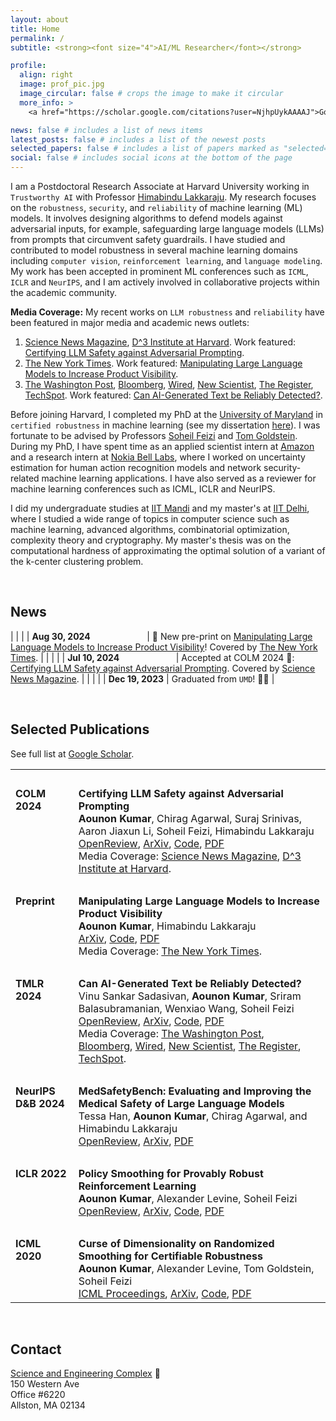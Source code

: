 ```yaml
---
layout: about
title: Home
permalink: /
subtitle: <strong><font size="4">AI/ML Researcher</font></strong>

profile:
  align: right
  image: prof_pic.jpg
  image_circular: false # crops the image to make it circular
  more_info: >
    <a href="https://scholar.google.com/citations?user=NjhpUykAAAAJ">Google Scholar</a>, <a href="https://github.com/aounon">GitHub</a>, <a href="https://www.linkedin.com/in/aounon-kumar/">LinkedIn</a>

news: false # includes a list of news items
latest_posts: false # includes a list of the newest posts
selected_papers: false # includes a list of papers marked as "selected={true}"
social: false # includes social icons at the bottom of the page
---
```


I am a Postdoctoral Research Associate at Harvard University working in `Trustworthy AI` with Professor [Himabindu Lakkaraju](https://himalakkaraju.github.io/). My research focuses on the `robustness`, `security`, and `reliability` of machine learning (ML) models. It involves designing algorithms to defend models against adversarial inputs, for example, safeguarding large language models (LLMs) from prompts that circumvent safety guardrails. I have studied and contributed to model robustness in several machine learning domains including `computer vision`, `reinforcement learning`, and `language modeling`. My work has been accepted in prominent ML conferences such as `ICML`, `ICLR` and `NeurIPS`, and I am actively involved in collaborative projects within the academic community.

**Media Coverage:** My recent works on `LLM robustness` and `reliability` have been featured in major media and academic news outlets:
  1. [Science News Magazine](https://www.sciencenews.org/article/generative-ai-chatbots-chatgpt-safety-concerns?trk=feed_main-feed-card_feed-article-content), [D^3 Institute at Harvard](https://d3.harvard.edu/certifying-llm-safety-against-adversarial-prompting/). Work featured: [Certifying LLM Safety against Adversarial Prompting](https://openreview.net/forum?id=9Ik05cycLq).
  2. [The New York Times](https://www.nytimes.com/2024/08/30/technology/ai-chatbot-chatgpt-manipulation.html). Work featured: [Manipulating Large Language Models to Increase Product Visibility](https://arxiv.org/abs/2404.07981).
  3. [The Washington Post](https://www.washingtonpost.com/technology/2023/06/02/turnitin-ai-cheating-detector-accuracy/), [Bloomberg](https://www.bloomberg.com/news/newsletters/2023-11-06/biden-ai-executive-order-shows-urgency-of-deepfakes), [Wired](https://www.wired.com/story/ai-detection-chat-gpt-college-students/), [New Scientist](https://www.newscientist.com/article/2366824-reliably-detecting-ai-generated-text-is-mathematically-impossible/), [The Register](https://www.theregister.com/2023/03/21/detecting_ai_generated_text/), [TechSpot](https://www.techspot.com/news/98031-reliable-detection-ai-generated-text-impossible-new-study.html). Work featured: [Can AI-Generated Text be Reliably Detected?](https://arxiv.org/abs/2303.11156).

Before joining Harvard, I completed my PhD at the [University of Maryland](https://www.cs.umd.edu) in `certified robustness` in machine learning (see my dissertation [here](https://drum.lib.umd.edu/items/f4ad78d5-f6a8-47cf-bdca-358410186a96)). I was fortunate to be advised by Professors [Soheil Feizi](https://www.cs.umd.edu/~sfeizi/) and [Tom Goldstein](https://www.cs.umd.edu/~tomg/). During my PhD, I have spent time as an applied scientist intern at [Amazon](https://www.amazon.science/) and a research intern at [Nokia Bell Labs](https://www.bell-labs.com/), where I worked on uncertainty estimation for human action recognition models and network security-related machine learning applications. I have also served as a reviewer for machine learning conferences such as ICML, ICLR and NeurIPS.

I did my undergraduate studies at [IIT Mandi](https://iitmandi.ac.in/) and my master's at [IIT Delhi](https://home.iitd.ac.in/), where I studied a wide range of topics in computer science such as machine learning, advanced algorithms, combinatorial optimization, complexity theory and cryptography. My master's thesis was on the computational hardness of approximating the optimal solution of a variant of the k-center clustering problem.

<br>

## News

| | |
| **Aug 30, 2024** &nbsp; &nbsp; &nbsp; &nbsp; &nbsp; &nbsp; &nbsp; &nbsp; &nbsp; &nbsp; &nbsp; | :page_facing_up: New pre-print on [Manipulating Large Language Models to Increase Product Visibility](https://arxiv.org/abs/2404.07981)! Covered by [The New York Times](https://www.nytimes.com/2024/08/30/technology/ai-chatbot-chatgpt-manipulation.html). |
|  |  |
| **Jul 10, 2024** &nbsp; &nbsp; &nbsp; &nbsp; &nbsp; &nbsp; &nbsp; &nbsp; &nbsp; &nbsp; &nbsp; | Accepted at COLM 2024 :llama:: [Certifying LLM Safety against Adversarial Prompting](https://openreview.net/forum?id=9Ik05cycLq). Covered by [Science News Magazine](https://www.sciencenews.org/article/generative-ai-chatbots-chatgpt-safety-concerns?trk=feed_main-feed-card_feed-article-content). |
|  |  |
| **Dec 19, 2023** | Graduated from `UMD`! :man_student: |

<!-- table>
  <tr><td><br></td><td><br></td></tr>
  <tr>
    <td valign="top" width="20%"><strong>Feb 12, 2024</strong></td>
    <td> New pre-print on <a href="https://arxiv.org/abs/2309.02705">Certifying LLM Safety against Adversarial Prompting</a>. Covered by <a href="https://www.sciencenews.org/article/generative-ai-chatbots-chatgpt-safety-concerns?trk=feed_main-feed-card_feed-article-content">Science News Magazine</a>.
    </td>
  </tr>
  <tr><td><br></td><td><br></td></tr>
  <tr>
    <td valign="top" width="20%"><strong>Dec 19, 2023</strong></td>
    <td>Graduated from `UMD`! :man_student:</td>
  </tr>
  <tr><td><br></td><td><br></td></tr>
  <tr>
    <td valign="top" width="20%"><strong>Oct 05, 2023</strong></td>
    <td>Started as a Research Associate at `Harvard University`.</td>
  </tr>
</table -->

<br>

## Selected Publications
See full list at [Google Scholar](https://scholar.google.com/citations?user=NjhpUykAAAAJ).

<table>
  <tr><td><br></td><td><br></td></tr>
  <tr>
    <td valign="top" width="20%"><strong>COLM 2024</strong></td>
    <td><strong>Certifying LLM Safety against Adversarial Prompting</strong><br>
        <b>Aounon Kumar</b>, Chirag Agarwal, Suraj Srinivas, Aaron Jiaxun Li, Soheil Feizi, Himabindu Lakkaraju<br>
        <a href="https://openreview.net/forum?id=9Ik05cycLq">OpenReview</a>, <a href="https://arxiv.org/abs/2309.02705">ArXiv</a>, <a href="https://github.com/aounon/certified-llm-safety">Code</a>, <a href="https://arxiv.org/pdf/2309.02705.pdf">PDF</a><br>
        Media Coverage: <a href="https://www.sciencenews.org/article/generative-ai-chatbots-chatgpt-safety-concerns?trk=feed_main-feed-card_feed-article-content">Science News Magazine</a>, <a href="https://d3.harvard.edu/certifying-llm-safety-against-adversarial-prompting/">D^3 Institute at Harvard</a>.
    </td>
  </tr>
  <tr><td><br></td><td><br></td></tr>
  <tr>
    <td valign="top" width="20%"><strong>Preprint</strong></td>
    <td><strong>Manipulating Large Language Models to Increase Product Visibility</strong><br>
        <b>Aounon Kumar</b>, Himabindu Lakkaraju<br>
        <a href="https://arxiv.org/abs/2404.07981">ArXiv</a>, <a href="https://github.com/aounon/llm-rank-optimizer">Code</a>, <a href="https://arxiv.org/pdf/2404.07981">PDF</a><br>
        Media Coverage: <a href="https://www.nytimes.com/2024/08/30/technology/ai-chatbot-chatgpt-manipulation.html">The New York Times</a>.
    </td>
  </tr>
  <tr><td><br></td><td><br></td></tr>
  <tr>
    <td valign="top" width="20%"><strong>TMLR 2024</strong></td>
    <td><strong>Can AI-Generated Text be Reliably Detected?</strong><br>
        Vinu Sankar Sadasivan, <b>Aounon Kumar</b>, Sriram Balasubramanian, Wenxiao Wang, Soheil Feizi<br>
        <a href="https://openreview.net/forum?id=OOgsAZdFOt">OpenReview</a>, <a href="https://arxiv.org/abs/2303.11156">ArXiv</a>, <a href="https://github.com/vinusankars/Reliability-of-AI-text-detectors">Code</a>, <a href="https://arxiv.org/pdf/2303.11156.pdf">PDF</a><br>
        Media Coverage: <a href="https://www.washingtonpost.com/technology/2023/06/02/turnitin-ai-cheating-detector-accuracy/">The Washington Post</a>, <a href="https://www.bloomberg.com/news/newsletters/2023-11-06/biden-ai-executive-order-shows-urgency-of-deepfakes">Bloomberg</a>, <a href="https://www.wired.com/story/ai-detection-chat-gpt-college-students/">Wired</a>, <a href="https://www.newscientist.com/article/2366824-reliably-detecting-ai-generated-text-is-mathematically-impossible/">New Scientist</a>, <a href="https://www.theregister.com/2023/03/21/detecting_ai_generated_text/">The Register</a>, <a href="https://www.techspot.com/news/98031-reliable-detection-ai-generated-text-impossible-new-study.html">TechSpot</a>.
    </td>
  </tr>
  <tr><td><br></td><td><br></td></tr>
  <tr>
    <td valign="top" width="20%"><strong>NeurIPS<br>D&B 2024</strong></td>
    <td><strong>MedSafetyBench: Evaluating and Improving the Medical Safety of Large Language Models</strong><br>
        Tessa Han, <b>Aounon Kumar</b>, Chirag Agarwal, and Himabindu Lakkaraju<br>
        <a href="https://openreview.net/forum?id=cFyagd2Yh4">OpenReview</a>, <a href="https://arxiv.org/abs/2403.03744">ArXiv</a>, <a href="https://arxiv.org/pdf/2403.03744.pdf">PDF</a>
    </td>
  </tr>
  <tr><td><br></td><td><br></td></tr>
  <tr>
    <td valign="top" width="20%"><strong>ICLR 2022</strong></td>
    <td><strong>Policy Smoothing for Provably Robust Reinforcement Learning</strong><br>
        <b>Aounon Kumar</b>, Alexander Levine, Soheil Feizi<br>
        <a href="https://openreview.net/forum?id=mwdfai8NBrJ">OpenReview</a>, <a href="https://arxiv.org/abs/2106.11420">ArXiv</a>, <a href="https://openreview.net/attachment?id=mwdfai8NBrJ&name=supplementary_material">Code</a>, <a href="https://arxiv.org/pdf/2106.11420.pdf">PDF</a>
    </td>
  </tr>
  <tr><td><br></td><td><br></td></tr>
  <tr>
    <td valign="top" width="20%"><strong>ICML 2020</strong></td>
    <td><strong>Curse of Dimensionality on Randomized Smoothing for Certifiable Robustness</strong><br>
        <b>Aounon Kumar</b>, Alexander Levine, Tom Goldstein, Soheil Feizi<br>
        <a href="https://proceedings.mlr.press/v119/kumar20b.html">ICML Proceedings</a>, <a href="https://arxiv.org/abs/2002.03239">ArXiv</a>, <a href="https://github.com/alevine0/smoothingGenGaussian">Code</a>, <a href="https://arxiv.org/pdf/2002.03239.pdf">PDF</a>
    </td>
  </tr>
</table>

<br>

## Contact

[Science and Engineering Complex](https://seas.harvard.edu/about-us/visit-us/allston/science-engineering-complex) :office:<br>
150 Western Ave<br>
Office #6220<br>
Allston, MA 02134

<!-- Write your biography here. Tell the world about yourself. Link to your favorite [subreddit](http://reddit.com). You can put a picture in, too. The code is already in, just name your picture `prof_pic.jpg` and put it in the `img/` folder.

Put your address / P.O. box / other info right below your picture. You can also disable any of these elements by editing `profile` property of the YAML header of your `_pages/about.md`. Edit `_bibliography/papers.bib` and Jekyll will render your [publications page](/al-folio/publications/) automatically.

Link to your social media connections, too. This theme is set up to use [Font Awesome icons](https://fontawesome.com/) and [Academicons](https://jpswalsh.github.io/academicons/), like the ones below. Add your Facebook, Twitter, LinkedIn, Google Scholar, or just disable all of them. -->
